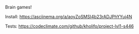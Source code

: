 Brain games!

Install:
https://asciinema.org/a/aoyZoSMSI4b23rADJPhYYuj4N

Tests:
https://codeclimate.com/github/kholifo/project-lvl1-s446
